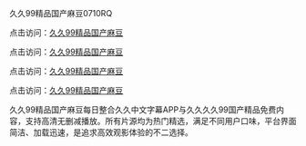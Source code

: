 久久99精品国产麻豆0710RQ

点击访问：<a href="https://heiliao2dmwwy.pages.dev">久久99精品国产麻豆</a> 

点击访问：<a href="https://heiliao2dmwwy.pages.dev">久久99精品国产麻豆</a> 

点击访问：<a href="https://heiliao2dmwwy.pages.dev">久久99精品国产麻豆</a> 

点击访问：<a href="https://heiliao2dmwwy.pages.dev">久久99精品国产麻豆</a>

久久99精品国产麻豆每日整合久久中文字幕APP与久久久久99国产精品免费内容，支持高清无删减播放。所有片源均为热门精选，满足不同用户口味，平台界面简洁、加载迅速，是追求高效观影体验的不二选择。

<span style="display:none;">[Canonical link](https://github.com/S20250710/So5)</span>

